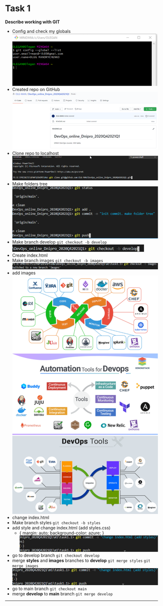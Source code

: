 # Task 1
**Describe  working with GIT**
- Config and check my globals
    ![](images/001.png)
- Created repo on GitHub 
    ![](images/002.png)
- Clone repo to localhost
    ![](images/003.png)
- Make folders tree
    ![](images/004.png)
- Make branch develop
`git checkout -b develop`
    ![](images/005.png)
- Create index.html
- Make branch images
`git checkout -b images`
    ![](images/006.png)
- add images 
    ![](images/img001.png)
    ![](images/img002.png)
    ![](images/img003.png)
- change index.html
- Make branch styles
`git checkout -b styles`
- add style and change index.html (add styles.css)
    * {
        margin: auto;
        background-color: azure;
    }
    ![](images/007.png)
- go to develop branch
`git checkout develop`
- merge **styles** and **images** branches to **develop**
`git merge styles`
`git merge images`
    ![](images/007.png)
- go to main branch
`git checkout main`
- merge **develop** to **main** branch
`git merge develop`
------------
